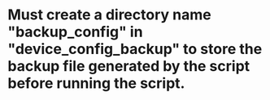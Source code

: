 # Must create a directory name "backup_config" in "device_config_backup" to store the backup file generated by the script before running the script.
